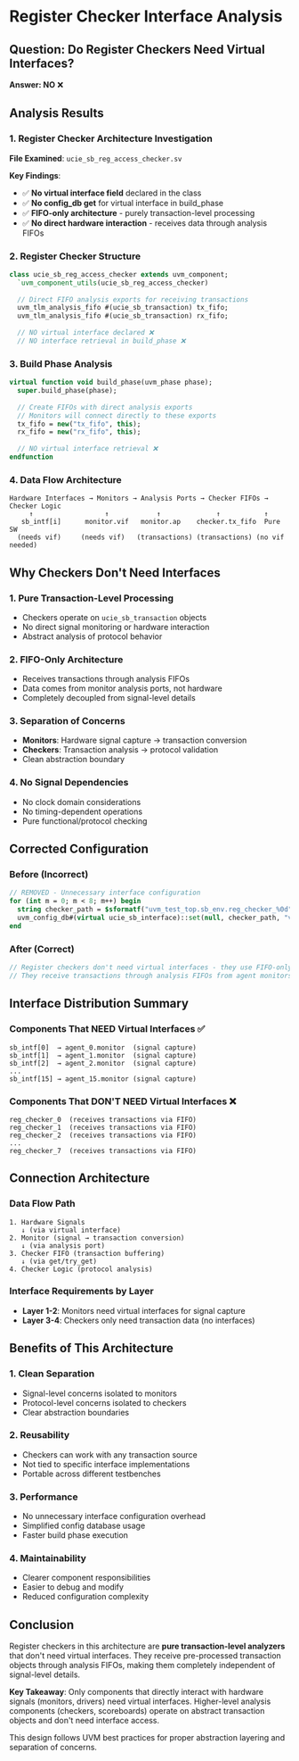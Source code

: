 # Register Checker Interface Analysis

## Question: Do Register Checkers Need Virtual Interfaces?

**Answer: NO** ❌

## Analysis Results

### 1. Register Checker Architecture Investigation

**File Examined**: `ucie_sb_reg_access_checker.sv`

**Key Findings**:
- ✅ **No virtual interface field** declared in the class
- ✅ **No config_db get** for virtual interface in build_phase
- ✅ **FIFO-only architecture** - purely transaction-level processing
- ✅ **No direct hardware interaction** - receives data through analysis FIFOs

### 2. Register Checker Structure

```systemverilog
class ucie_sb_reg_access_checker extends uvm_component;
  `uvm_component_utils(ucie_sb_reg_access_checker)
  
  // Direct FIFO analysis exports for receiving transactions
  uvm_tlm_analysis_fifo #(ucie_sb_transaction) tx_fifo;
  uvm_tlm_analysis_fifo #(ucie_sb_transaction) rx_fifo;
  
  // NO virtual interface declared ❌
  // NO interface retrieval in build_phase ❌
```

### 3. Build Phase Analysis

```systemverilog
virtual function void build_phase(uvm_phase phase);
  super.build_phase(phase);
  
  // Create FIFOs with direct analysis exports
  // Monitors will connect directly to these exports
  tx_fifo = new("tx_fifo", this);
  rx_fifo = new("rx_fifo", this);
  
  // NO virtual interface retrieval ❌
endfunction
```

### 4. Data Flow Architecture

```
Hardware Interfaces → Monitors → Analysis Ports → Checker FIFOs → Checker Logic
     ↑                  ↑            ↑              ↑           ↑
   sb_intf[i]      monitor.vif   monitor.ap    checker.tx_fifo  Pure SW
  (needs vif)     (needs vif)   (transactions) (transactions) (no vif needed)
```

## Why Checkers Don't Need Interfaces

### 1. **Pure Transaction-Level Processing**
- Checkers operate on `ucie_sb_transaction` objects
- No direct signal monitoring or hardware interaction
- Abstract analysis of protocol behavior

### 2. **FIFO-Only Architecture**
- Receives transactions through analysis FIFOs
- Data comes from monitor analysis ports, not hardware
- Completely decoupled from signal-level details

### 3. **Separation of Concerns**
- **Monitors**: Hardware signal capture → transaction conversion
- **Checkers**: Transaction analysis → protocol validation
- Clean abstraction boundary

### 4. **No Signal Dependencies**
- No clock domain considerations
- No timing-dependent operations
- Pure functional/protocol checking

## Corrected Configuration

### Before (Incorrect)
```systemverilog
// REMOVED - Unnecessary interface configuration
for (int m = 0; m < 8; m++) begin
  string checker_path = $sformatf("uvm_test_top.sb_env.reg_checker_%0d", m);
  uvm_config_db#(virtual ucie_sb_interface)::set(null, checker_path, "vif", sb_intf[2*m]);
end
```

### After (Correct)
```systemverilog
// Register checkers don't need virtual interfaces - they use FIFO-only architecture
// They receive transactions through analysis FIFOs from agent monitors
```

## Interface Distribution Summary

### Components That NEED Virtual Interfaces ✅
```
sb_intf[0]  → agent_0.monitor  (signal capture)
sb_intf[1]  → agent_1.monitor  (signal capture)
sb_intf[2]  → agent_2.monitor  (signal capture)
...
sb_intf[15] → agent_15.monitor (signal capture)
```

### Components That DON'T NEED Virtual Interfaces ❌
```
reg_checker_0  (receives transactions via FIFO)
reg_checker_1  (receives transactions via FIFO)
reg_checker_2  (receives transactions via FIFO)
...
reg_checker_7  (receives transactions via FIFO)
```

## Connection Architecture

### Data Flow Path
```
1. Hardware Signals
   ↓ (via virtual interface)
2. Monitor (signal → transaction conversion)
   ↓ (via analysis port)
3. Checker FIFO (transaction buffering)
   ↓ (via get/try_get)
4. Checker Logic (protocol analysis)
```

### Interface Requirements by Layer
- **Layer 1-2**: Monitors need virtual interfaces for signal capture
- **Layer 3-4**: Checkers only need transaction data (no interfaces)

## Benefits of This Architecture

### 1. **Clean Separation**
- Signal-level concerns isolated to monitors
- Protocol-level concerns isolated to checkers
- Clear abstraction boundaries

### 2. **Reusability**
- Checkers can work with any transaction source
- Not tied to specific interface implementations
- Portable across different testbenches

### 3. **Performance**
- No unnecessary interface configuration overhead
- Simplified config database usage
- Faster build phase execution

### 4. **Maintainability**
- Clearer component responsibilities
- Easier to debug and modify
- Reduced configuration complexity

## Conclusion

Register checkers in this architecture are **pure transaction-level analyzers** that don't need virtual interfaces. They receive pre-processed transaction objects through analysis FIFOs, making them completely independent of signal-level details.

**Key Takeaway**: Only components that directly interact with hardware signals (monitors, drivers) need virtual interfaces. Higher-level analysis components (checkers, scoreboards) operate on abstract transaction objects and don't need interface access.

This design follows UVM best practices for proper abstraction layering and separation of concerns.